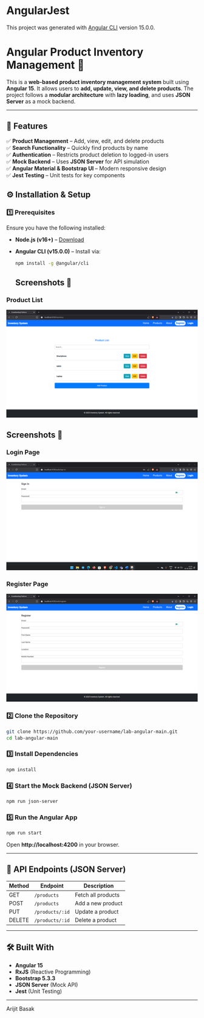 # AngularJest

This project was generated with [Angular CLI](https://github.com/angular/angular-cli) version 15.0.0.
# **Angular Product Inventory Management** 🚀  

This is a **web-based product inventory management system** built using **Angular 15**. It allows users to **add, update, view, and delete products**. The project follows a **modular architecture** with **lazy loading**, and uses **JSON Server** as a mock backend.

---

## **📌 Features**
✅ **Product Management** – Add, view, edit, and delete products  
✅ **Search Functionality** – Quickly find products by name  
✅ **Authentication** – Restricts product deletion to logged-in users  
✅ **Mock Backend** – Uses **JSON Server** for API simulation  
✅ **Angular Material & Bootstrap UI** – Modern responsive design  
✅ **Jest Testing** – Unit tests for key components  

## **⚙️ Installation & Setup**

### **1️⃣ Prerequisites**
Ensure you have the following installed:  
- **Node.js (v16+)** – [Download](https://nodejs.org/)  
- **Angular CLI (v15.0.0)** – Install via:
  ```bash
  npm install -g @angular/cli
  ```

  ## Screenshots 📸



### **Product List**
![Product List](https://github.com/arib20/angular-inventory-wipro-preskilling/blob/main/screenshots/inventory.png?raw=true)
## Screenshots 📸


### **Login Page**
![Login Page](https://github.com/arib20/angular-inventory-wipro-preskilling/blob/main/screenshots/sign%20in.png?raw=true)


### **Register Page**
![Register Page](screenshots/register.png)



### **2️⃣ Clone the Repository**
```bash
git clone https://github.com/your-username/lab-angular-main.git
cd lab-angular-main
```

### **3️⃣ Install Dependencies**
```bash
npm install
```

### **4️⃣ Start the Mock Backend (JSON Server)**
```bash
npm run json-server
```

### **5️⃣ Run the Angular App**
```bash
npm run start
```
Open **http://localhost:4200** in your browser.  

---

## **📜 API Endpoints (JSON Server)**
| Method | Endpoint          | Description           |
|--------|------------------|----------------------|
| GET    | `/products`      | Fetch all products  |
| POST   | `/products`      | Add a new product   |
| PUT    | `/products/:id`  | Update a product    |
| DELETE | `/products/:id`  | Delete a product    |

---

## **🛠️ Built With**
- **Angular 15**
- **RxJS** (Reactive Programming)
- **Bootstrap 5.3.3**
- **JSON Server** (Mock API)
- **Jest** (Unit Testing)
  

---
Arijit Basak
